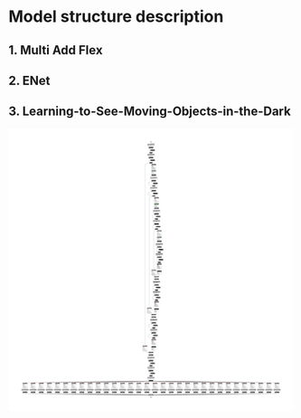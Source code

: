 # Model structure description
## 1. Multi Add Flex
## 2. ENet
## 3. Learning-to-See-Moving-Objects-in-the-Dark
![004](../media/004_lsmod.tflite.svg)
